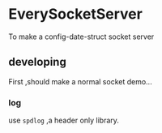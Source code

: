 # EverySocketServer
To make a config-date-struct socket server

## developing

First ,should make a normal socket demo...

### log

use `spdlog` ,a header only library.